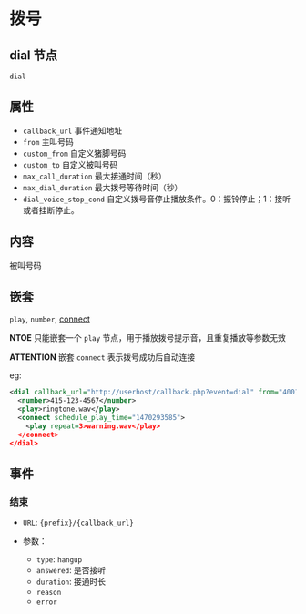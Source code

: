# 拨号

## dial 节点

```
dial
```

## 属性

- `callback_url` 事件通知地址
- `from` 主叫号码
- `custom_from` 自定义猪脚号码
- `custom_to` 自定义被叫号码
- `max_call_duration` 最大接通时间（秒）
- `max_dial_duration` 最大拨号等待时间（秒）
- `dial_voice_stop_cond` 自定义拨号音停止播放条件。0：振铃停止；1：接听或者挂断停止。

## 内容

被叫号码

## 嵌套

`play`, `number`, [connect](connect.md)

**NTOE** 只能嵌套一个 `play` 节点，用于播放拨号提示音，且重复播放等参数无效

**ATTENTION** 嵌套 `connect` 表示拨号成功后自动连接

eg:

```xml
<dial callback_url="http://userhost/callback.php?event=dial" from="4001546646464">
  <number>415-123-4567</number>
  <play>ringtone.wav</play>
  <connect schedule_play_time="1470293585">
    <play repeat=3>warning.wav</play>
  </connect>
</dial>
```

## 事件

### 结束

- `URL`: `{prefix}/{callback_url}`
- 参数：

  - `type`: `hangup`
  - `answered`: 是否接听
  - `duration`: 接通时长
  - `reason`
  - `error`
